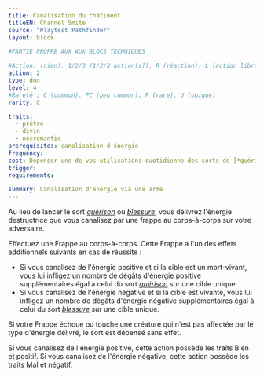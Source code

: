 ```yaml
---
title: Canalisation du châtiment
titleEN: Channel Smite
source: "Playtest Pathfinder"
layout: block

#PARTIE PROPRE AUX AUX BLOCS TECHNIQUES

#Action: (rien), 1/2/3 (1/2/3 action[s]), R (réaction), L (action libre)
action: 2
type: don
level: 4
#Rareté : C (commun), PC (peu commun), R (rare), U (unique)
rarity: C

traits:
  - prêtre
  - divin
  - nécromantie
prerequisites: canalisation d'énergie
frequency: 
cost: Dépenser une de vos utilisations quotidienne des sorts de [*guérison*](/sorts/guérison.html) ou de [*blessure*](/sorts/blessure.html) fournis par la [Canalisation d'énergie](/classes/prêtre.html#Canalisation-dénergie).
trigger: 
requirements:

summary: Canalisation d'énergie via une arme
---
```


Au lieu de lancer le sort [*guérison*](/sorts/guérison.html) ou [*blessure*](/sorts/blessure.html), vous délivrez l'énergie destructrice que vous canalisez par une frappe au corps-à-corps sur votre adversaire.

Effectuez une Frappe au corps-à-corps. Cette Frappe a l'un des effets additionnels suivants en cas de réussite :
* Si vous canalisez de l'énergie positive et si la cible est un mort-vivant, vous lui infligez un nombre de dégâts d'énergie positive supplémentaires égal à celui du sort [*guérison*](/sorts/guérison.html) sur une cible unique.
* Si vous canalisez de l'énergie négative et si la cible est vivante, vous lui infligez un nombre de dégâts d'énergie négative supplémentaires égal à celui du sort [*blessure*](/sorts/blessure.html) sur une cible unique.

Si votre Frappe échoue ou touche une créature qui n'est pas affectée par le type d'énergie délivré, le sort est dépensé sans effet.

Si vous canalisez de l'énergie positive, cette action possède les traits Bien et positif. Si vous canalisez de l'énergie négative, cette action possède les traits Mal et négatif.